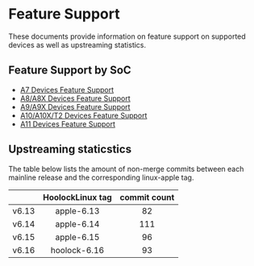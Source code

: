 # Feature Support

These documents provide information on feature support on supported devices as well as upstreaming statistics.

## Feature Support by SoC

- [A7 Devices Feature Support](./features/A7.md)
- [A8/A8X Devices Feature Support](./features/A8.md)
- [A9/A9X Devices Feature Support](./features/A9.md)
- [A10/A10X/T2 Devices Feature Support](./features/A10.md)
- [A11 Devices Feature Support](./features/A11.md)

## Upstreaming staticstics

The table below lists the amount of non-merge commits between each mainline release and the corresponding linux-apple tag.
<!-- git rev-list v6.16..hoolock-6.16 --no-merges --count -->

|              | HoolockLinux tag | commit count |
|--------------|:----------------:|:------------:|
| v6.13        | apple-6.13       | 82           |
| v6.14        | apple-6.14       | 111          |
| v6.15        | apple-6.15       | 96           |
| v6.16        | hoolock-6.16     | 93           |
